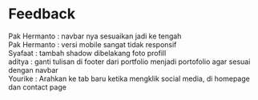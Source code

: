 # Feedback
Pak Hermanto : navbar nya sesuaikan jadi ke tengah
<br>
Pak Hermanto : versi mobile sangat tidak responsif
<br>
Syafaat : tambah shadow dibelakang foto profill
<br>
aditya : ganti tulisan di footer dari portfolio menjadi portofolio agar sesuai dengan navbar
<br>
Yourike : Arahkan ke tab baru ketika mengklik social media, di homepage dan contact page

